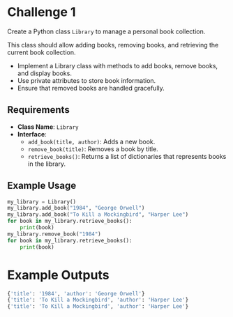 # Challenge 1
Create a Python class `Library` to manage a personal book collection.

This class should allow adding books, removing books, and retrieving the current book collection.

- Implement a Library class with methods to add books, remove books, and display books.
- Use private attributes to store book information.
- Ensure that removed books are handled gracefully.

## Requirements
- **Class Name**: `Library`
- **Interface**:
    - `add_book(title, author)`: Adds a new book.
    - `remove_book(title)`: Removes a book by title.
    - `retrieve_books()`: Returns a list of dictionaries that represents books in the library.

## Example Usage

```python
my_library = Library()
my_library.add_book("1984", "George Orwell")
my_library.add_book("To Kill a Mockingbird", "Harper Lee")
for book in my_library.retrieve_books():
    print(book)
my_library.remove_book("1984")
for book in my_library.retrieve_books():
    print(book)
```

# Example Outputs

```sh
{'title': '1984', 'author': 'George Orwell'}
{'title': 'To Kill a Mockingbird', 'author': 'Harper Lee'}
{'title': 'To Kill a Mockingbird', 'author': 'Harper Lee'}
```